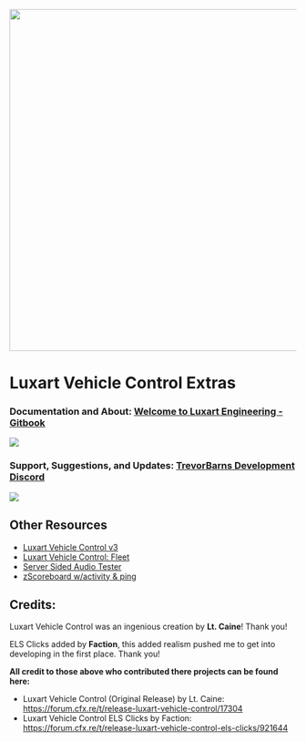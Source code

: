 <p align="center">
<img align="center" width="600" src="https://i.gyazo.com/thumb/1000/91d3bf282aa0e09c130e17f970a6ca58-png.jpg">
</p>

# Luxart Vehicle Control Extras
### Documentation and About: [Welcome to Luxart Engineering - Gitbook](https://www.luxartengineering.com/)

<a href="https://www.luxartengineering.com/"><img target="_blank" src="https://i.imgur.com/CwbNKa9.png"></a>

### Support, Suggestions, and Updates: [TrevorBarns Development Discord](https://discord.link/lvc/)
<a href="https://discord.link/lvc"><img target="_blank" src="https://discordapp.com/api/guilds/344333824911605762/widget.png?style=banner3"></a>

## Other Resources
* [Luxart Vehicle Control v3](https://github.com/TrevorBarns/luxart-vehicle-control)
* [Luxart Vehicle Control: Fleet](https://github.com/TrevorBarns/luxart-vehicle-control-fleet)
* [Server Sided Audio Tester](https://github.com/TrevorBarns/Server-Side-Audio-Tester)
* [zScoreboard w/activity & ping](https://github.com/TrevorBarns/z-scoreboard)

## Credits:
Luxart Vehicle Control was an ingenious creation by __Lt. Caine__! Thank you! 

ELS Clicks added by __Faction__, this added realism pushed me to get into developing in the first place. Thank you!

__All credit to those above who contributed there projects can be found here:__
* Luxart Vehicle Control (Original Release) by Lt. Caine: https://forum.cfx.re/t/release-luxart-vehicle-control/17304
* Luxart Vehicle Control ELS Clicks by Faction: https://forum.cfx.re/t/release-luxart-vehicle-control-els-clicks/921644
